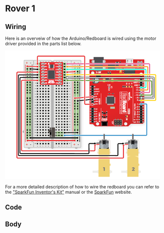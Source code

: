 # Rover 1

## Wiring

Here is an overveiw of how the Arduino/Redboard is wired using the motor driver provided in the parts list below.

![](../Rover_Images/redboard_rover_basic.png)

For a more detailed description of how to wire the redboard you can refer to the ["SparkFun Inventor's Kit"]() manual or the [SparkFun](https://www.sparkfun.com/) website.

## Code



## Body
